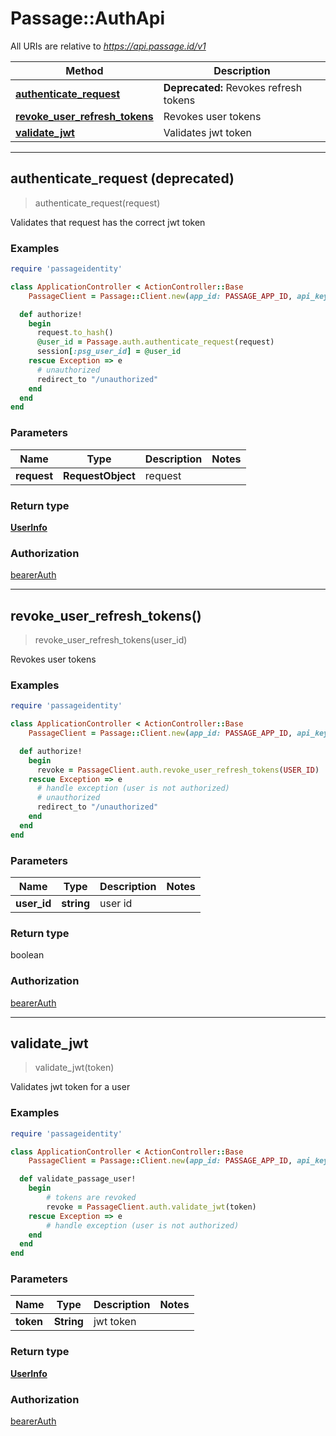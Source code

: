 # Passage::AuthApi

All URIs are relative to *https://api.passage.id/v1*

| Method                                                                  | Description                            |
| ----------------------------------------------------------------------- | -------------------------------------- |
| [**authenticate_request**](AuthApi.md#authenticate_request)             | **Deprecated:** Revokes refresh tokens |
| [**revoke_user_refresh_tokens**](AuthApi.md#revoke_user_refresh_tokens) | Revokes user tokens                    |
| [**validate_jwt**](AuthApi.md#validate_jwt)                             | Validates jwt token                    |

---

## authenticate_request (deprecated)

> authenticate_request(request)

Validates that request has the correct jwt token

### Examples

```ruby
require 'passageidentity'

class ApplicationController < ActionController::Base
    PassageClient = Passage::Client.new(app_id: PASSAGE_APP_ID, api_key: PASSAGE_API_KEY)

  def authorize!
    begin
      request.to_hash()
      @user_id = Passage.auth.authenticate_request(request)
      session[:psg_user_id] = @user_id
    rescue Exception => e
      # unauthorized
      redirect_to "/unauthorized"
    end
  end
end
```

### Parameters

| Name        | Type              | Description | Notes |
| ----------- | ----------------- | ----------- | ----- |
| **request** | **RequestObject** | request     |       |

### Return type

[**UserInfo**](UserInfo.md)

### Authorization

[bearerAuth](../README.md#bearerAuth)

---

## revoke_user_refresh_tokens()

> revoke_user_refresh_tokens(user_id)

Revokes user tokens

### Examples

```ruby
require 'passageidentity'

class ApplicationController < ActionController::Base
    PassageClient = Passage::Client.new(app_id: PASSAGE_APP_ID, api_key: PASSAGE_API_KEY)

  def authorize!
    begin
      revoke = PassageClient.auth.revoke_user_refresh_tokens(USER_ID)
    rescue Exception => e
      # handle exception (user is not authorized)
      # unauthorized
      redirect_to "/unauthorized"
    end
  end
end
```

### Parameters

| Name        | Type       | Description | Notes |
| ----------- | ---------- | ----------- | ----- |
| **user_id** | **string** | user id     |       |

### Return type

boolean

### Authorization

[bearerAuth](../README.md#bearerAuth)

---

## validate_jwt

> validate_jwt(token)

Validates jwt token for a user

### Examples

```ruby
require 'passageidentity'

class ApplicationController < ActionController::Base
    PassageClient = Passage::Client.new(app_id: PASSAGE_APP_ID, api_key: PASSAGE_API_KEY)

  def validate_passage_user!
    begin
        # tokens are revoked
        revoke = PassageClient.auth.validate_jwt(token)
    rescue Exception => e
        # handle exception (user is not authorized)
    end
  end
end
```

### Parameters

| Name      | Type       | Description | Notes |
| --------- | ---------- | ----------- | ----- |
| **token** | **String** | jwt token   |       |

### Return type

[**UserInfo**](UserInfo.md)

### Authorization

[bearerAuth](../README.md#bearerAuth)
